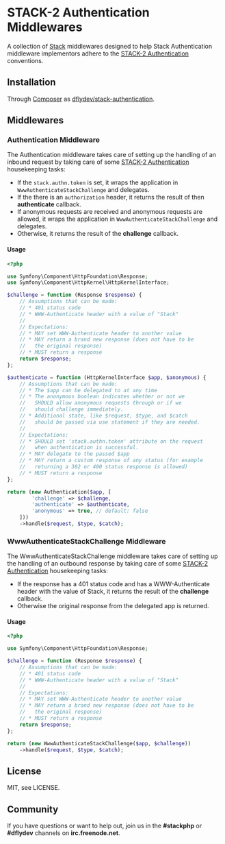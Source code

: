 STACK-2 Authentication Middlewares
==================================

A collection of [Stack][0] middlewares designed to help Stack Authentication
middleware implementors adhere to the [STACK-2 Authentication][1] conventions.


Installation
------------

Through [Composer][2] as [dflydev/stack-authentication][3].


Middlewares
-----------

### Authentication Middleware

The Authentication middleware takes care of setting up the handling of an
inbound request by taking care of some [STACK-2 Authentication][2] housekeeping
tasks:

 * If the `stack.authn.token` is set, it wraps the application in
   `WwwAuthenticateStackChallenge` and delegates.
 * If the there is an `authorization` header, it returns the result of then
   **authenticate** callback.
 * If anonymous requests are received and anonymous requests are allowed, it
   wraps the application in `WwwAuthenticateStackChallenge` and delegates.
 * Otherwise, it returns the result of the **challenge** callback.

#### Usage

```php
<?php

use Symfony\Component\HttpFoundation\Response;
use Symfony\Component\HttpKernel\HttpKernelInterface;

$challenge = function (Response $response) {
    // Assumptions that can be made:
    // * 401 status code
    // * WWW-Authenticate header with a value of "Stack"
    //
    // Expectations:
    // * MAY set WWW-Authenticate header to another value
    // * MAY return a brand new response (does not have to be
    //   the original response)
    // * MUST return a response
    return $response;
};

$authenticate = function (HttpKernelInterface $app, $anonymous) {
    // Assumptions that can be made:
    // * The $app can be delegated to at any time
    // * The anonymous boolean indicates whether or not we
    //   SHOULD allow anonymous requests through or if we
    //   should challenge immediately.
    // * Additional state, like $request, $type, and $catch
    //   should be passed via use statement if they are needed.
    //
    // Expectations:
    // * SHOULD set 'stack.authn.token' attribute on the request
    //   when authentication is successful.
    // * MAY delegate to the passed $app
    // * MAY return a custom response of any status (for example
    //   returning a 302 or 400 status response is allowed)
    // * MUST return a response
};

return (new Authentication($app, [
        'challenge' => $challenge,
        'authenticate' => $authenticate,
        'anonymous' => true, // default: false
    ]))
    ->handle($request, $type, $catch);
```

### WwwAuthenticateStackChallenge Middleware

The WwwAuthenticateStackChallenge middleware takes care of setting up the
handling of an outbound response by taking care of some
[STACK-2 Authentication][2] housekeeping tasks:

 * If the response has a 401 status code and has a WWW-Authenticate header with
   the value of Stack, it returns the result of the **challenge** callback.
 * Otherwise the original response from the delegated app is returned.


#### Usage

```php
<?php

use Symfony\Component\HttpFoundation\Response;

$challenge = function (Response $response) {
    // Assumptions that can be made:
    // * 401 status code
    // * WWW-Authenticate header with a value of "Stack"
    //
    // Expectations:
    // * MAY set WWW-Authenticate header to another value
    // * MAY return a brand new response (does not have to be
    //   the original response)
    // * MUST return a response
    return $response;
};

return (new WwwAuthenticateStackChallenge($app, $challenge))
    ->handle($request, $type, $catch);
```


License
-------

MIT, see LICENSE.


Community
---------

If you have questions or want to help out, join us in the **#stackphp** or
**#dflydev** channels on **irc.freenode.net**.


[0]: http://stackphp.com/
[1]: http://stackphp.com/specs/STACK-2/
[2]: http://getcomposer.org
[3]: https://packagist.org/packages/dflydev/stack-authentication
